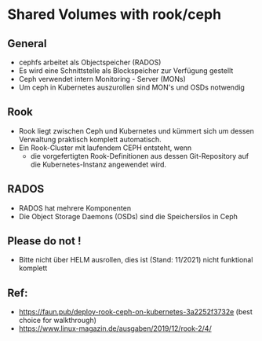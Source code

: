 # Shared Volumes with rook/ceph

## General

  * cephfs arbeitet als Objectspeicher (RADOS)
  * Es wird eine Schnittstelle als Blockspeicher zur Verfügung gestellt
  * Ceph verwendet intern Monitoring - Server (MONs)
  * Um ceph in Kubernetes auszurollen sind MON's und OSDs notwendig

## Rook

  * Rook liegt zwischen Ceph und Kubernetes und kümmert sich um dessen Verwaltung praktisch komplett automatisch.
  * Ein Rook-Cluster mit laufendem CEPH entsteht, wenn
    * die vorgefertigten Rook-Definitionen aus dessen Git-Repository auf die Kubernetes-Instanz angewendet wird.
   
## RADOS

  * RADOS hat mehrere Komponenten 
  * Die Object Storage Daemons (OSDs) sind die Speichersilos in Ceph

## Please do not !

  * Bitte nicht über HELM ausrollen, dies ist (Stand: 11/2021) nicht funktional komplett


## Ref: 

  * https://faun.pub/deploy-rook-ceph-on-kubernetes-3a2252f3732e (best choice for walkthrough)
  * https://www.linux-magazin.de/ausgaben/2019/12/rook-2/4/
